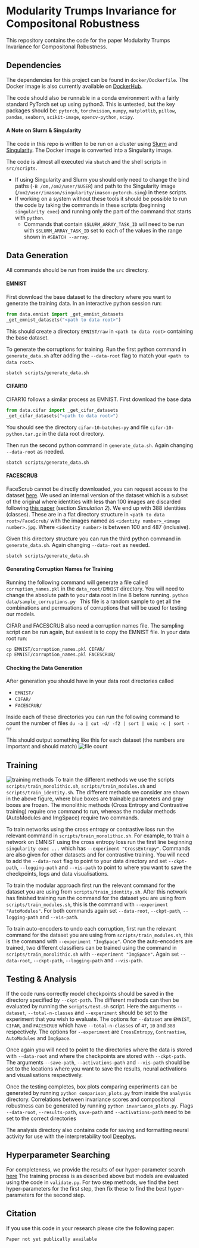 # Modularity Trumps Invariance for Compositonal Robustness
This repository contains the code for the paper Modularity Trumps Invariance for Compositonal Robustness.

## Dependencies
The dependencies for this project can be found in ```docker/Dockerfile```. The Docker
image is also currently available on [DockerHub](https://hub.docker.com/repository/docker/ianxmason/pytorch/general).

The code should also be runnable in a conda environment with a fairly standard PyTorch set up using python3. 
This is untested, but the key packages should be: ```pytorch```, ```torchvision```, ```numpy```, ```matplotlib```, 
```pillow```, ```pandas```, ```seaborn```, ```scikit-image```, ```opencv-python```, ```scipy```.

#### A Note on Slurm & Singularity
The code in this repo is written to be run on a cluster using [Slurm](https://slurm.schedmd.com/documentation.html) and
[Singularity](https://docs.sylabs.io/guides/3.5/user-guide/introduction.html). The Docker image is converted into a Singularity image.

The code is almost all executed via ```sbatch``` and the shell scripts in ```src/scripts```.
- If using Singularity and Slurm you should only need to change the bind paths (```-B /om,/om2/user/$USER```) 
and path to the Singularity image (```/om2/user/imason/singularity/imason-pytorch.simg```) in these scripts.
- If working on a system without these tools it should be possible to run the code by taking the commands in these scripts
  (beginning ```singularity exec```) and running only the part of the command that starts with ```python```.
  - Commands that contain ```$SLURM_ARRAY_TASK_ID``` will need to be run with ```$SLURM_ARRAY_TASK_ID``` set to each 
    of the values in the range shown in ```#SBATCH --array```.

## Data Generation

All commands should be run from inside the ```src``` directory.

#### EMNIST
First download the base dataset to the directory where you want to generate the training data. 
In an interactive python session run:
```python
from data.emnist import _get_emnist_datasets
_get_emnist_datasets("<path to data root>")
```
This should create a directory ```EMNIST/raw``` in ```<path to data root>``` containing the base dataset.

To generate the corruptions for training.
Run the first python command in ```generate_data.sh``` after adding the ```--data-root``` flag to match your ```<path to data root>```.
```
sbatch scripts/generate_data.sh
```

#### CIFAR10
CIFAR10 follows a similar process as EMNIST. First download the base data
```python
from data.cifar import _get_cifar_datasets
_get_cifar_datasets("<path to data root>")
```
You should see the directory ```cifar-10-batches-py``` and file ```cifar-10-python.tar.gz``` in the data root directory.

Then run the second python command in ```generate_data.sh```. Again changing ```--data-root``` as needed.
```
sbatch scripts/generate_data.sh
```

#### FACESCRUB
FaceScrub cannot be directly downloaded, you can request access to the dataset [here](http://vintage.winklerbros.net/facescrub.html).
We used an internal version of the dataset which is a subset of the original where identities with less than 100 images
are discarded following [this paper](https://www.pnas.org/doi/epdf/10.1073/pnas.1800901115) (section _Simulation 2_). 
We end up with 388 identities (classes). These are in a flat directory structure in ```<path to data root>/FaceScrub/``` with the images named as ```<identity number>_<image number>.jpg```. 
Where ```<identity number>``` is between 100 and 487 (inclusive).

Given this directory structure you can run the third python command in ```generate_data.sh```. Again changing ```--data-root``` as needed.
```
sbatch scripts/generate_data.sh
```

#### Generating Corruption Names for Training
Running the following command will generate a file called ```corruption_names.pkl``` in the ```data_root/EMNIST``` directory.
You will need to change the absolute path to your data root in line 8 before running.
```python data/sample_corruptions.py ```
This file is a random sample to get all the combinations and permuations of corruptions that will be used for testing our models.

CIFAR and FACESCRUB also need a corruption names file. The sampling script can be run again, but easiest is to copy the EMNIST file.
In your data root run:
```
cp EMNIST/corruption_names.pkl CIFAR/
cp EMNIST/corruption_names.pkl FACESCRUB/
```

#### Checking the Data Generation
After generation you should have in your data root directories called 

- ```EMNIST/```
- ```CIFAR/```
- ```FACESCRUB/```

Inside each of these directories you can run the following command to count the number of files
```du -a | cut -d/ -f2 | sort | uniq -c | sort -nr```

This should output something like this for each dataset (the numbers are important and should match)
![file count](assets/file_count.png)

## Training

![training methods](assets/methods.png)
To train the different methods we use the scripts ```scripts/train_monolithic.sh```, ```scripts/train_modules.sh``` and
```scripts/train_identity.sh```. The different methods we consider are shown in the above figure, where blue boxes are 
trainable parameters and gray boxes are frozen. The monolithic methods (Cross Entropy and Contrastive training) require
one command to run, whereas the modular methods (AutoModules and ImgSpace) require two commands.

To train networks using the cross entropy or contrastive loss run the relevant command in ```scripts/train_monolithic.sh```.
For example, to train a network on EMNIST using the cross entropy loss run the first line beginning ```singularity exec ...```
which has ```--experiment "CrossEntropy"```. 
Commands are also given for other datasets and for contrastive training. You will need to add the ```--data-root``` flag
to point to your data directory and set ```--ckpt-path```, ```--logging-path``` and ```--vis-path``` to point to where
you want to save the checkpoints, logs and data visualisations.

To train the modular approach first run the relevant command for the dataset you are using from 
```scripts/train_identity.sh```. After this network has finished training run the command for the dataset you are using from ```scripts/train_modules.sh```,
this is the command with ```--experiment "AutoModules"```. For both commands again set ```--data-root```,
```--ckpt-path```, ```--logging-path``` and ```--vis-path```.

To train auto-encoders to undo each corruption, first run the relevant command for the dataset you are using from 
```scripts/train_modules.sh```, this is the command with ```--experiment "ImgSpace"```. Once the auto-encoders are 
trained, two different classifiers can be trained using the command in ```scripts/train_monolithic.sh``` with
```--experiment "ImgSpace"```. Again set ```--data-root```, ```--ckpt-path```, ```--logging-path``` and ```--vis-path```.


## Testing & Analysis

If the code runs correctly model checkpoints should be saved in the directory specified by ```--ckpt-path```. The 
different methods can then be evaluated by running the ```scripts/test.sh``` script. 
Here the arguments ```--dataset```, ```--total-n-classes``` and ```--experiment```
should be set to the experiment that you wish to evaluate. The options for ```--dataset``` are ```EMNIST```, ```CIFAR```,
and ```FACESCRUB``` which have ```--total-n-classes``` of ```47```, ```10``` and ```388``` respectively. The options for ```--experiment```
are ```CrossEntropy```, ```Contrastive```, ```AutoModules``` and ```ImgSpace```.

Once again you will need to point to the directories where the data is stored with ```--data-root``` and where the 
checkpoints are stored with ```--ckpt-path```. The arguments ```--save-path```, ```--activations-path``` and ```--vis-path```
should be set to the locations where you want to save the results, neural activations and visualisations respectively.

Once the testing completes, box plots comparing experiments can be generated by running ```python comparison_plots.py```
from inside the ```analysis``` directory. Correlations between invariance scores and compositional robustness can be 
generated by running ```python invariance_plots.py```. Flags ```--data-root```, ```--results-path```, ```save-path```
and ```--activations-path``` need to be set to the correct directories

The analysis directory also contains code for saving and formatting neural activity for use with the interpretability
tool [Deephys](https://deephys.org).

## Hyperparameter Searching
For completeness, we provide the results of our hyper-parameter search [here](https://docs.google.com/spreadsheets/d/14tKjwqdU2hVBjWhOiVKYzchEYI6AboL41eBMWeUtJxA/edit?usp=sharing)
The training process is as described above but models are evaluated using the code in ```validate.py```. For two step
methods, we find the best hyper-parameters for the first step, then fix these to find the best hyper-parameters
for the second step.

## Citation
If you use this code in your research please cite the following paper:
```
Paper not yet publically available
```






